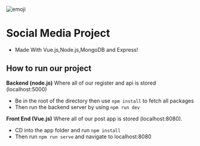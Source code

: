 
![emoji](https://emojipedia-us.s3.dualstack.us-west-1.amazonaws.com/thumbs/160/apple/96/male-technologist_1f468-200d-1f4bb.png)
# Social Media Project  
- Made With Vue.js,Node.js,MongoDB and Express!

## How to run our project

**Backend (node.js)**
Where all of our register and api is stored (localhost:5000)

 - Be in the root of the directory then use `npm install` to fetch all packages
- Then run the backend server by using `npm run dev`

**Front End (Vue.js)**
Where all of our post app is stored (localhost:8080).

- CD into the app folder and run `npm install`
- Then run `npm run serve` and navigate to localhost:8080






